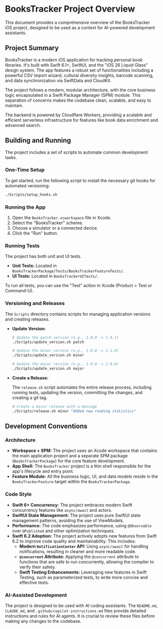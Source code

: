 # BooksTracker Project Overview

This document provides a comprehensive overview of the BooksTracker iOS project, designed to be used as a context for AI-powered development assistants.

## Project Summary

BooksTracker is a modern iOS application for tracking personal book libraries. It's built with Swift 6.1+, SwiftUI, and the "iOS 26 Liquid Glass" design system. The app features a robust set of functionalities including a powerful CSV import wizard, cultural diversity insights, barcode scanning, and data synchronization via SwiftData and CloudKit.

The project follows a modern, modular architecture, with the core business logic encapsulated in a Swift Package Manager (SPM) module. This separation of concerns makes the codebase clean, scalable, and easy to maintain.

The backend is powered by Cloudflare Workers, providing a scalable and efficient serverless infrastructure for features like book data enrichment and advanced search.

## Building and Running

The project includes a set of scripts to automate common development tasks.

### One-Time Setup

To get started, run the following script to install the necessary git hooks for automated versioning:

```bash
./Scripts/setup_hooks.sh
```

### Running the App

1.  Open the `BooksTracker.xcworkspace` file in Xcode.
2.  Select the "BooksTracker" scheme.
3.  Choose a simulator or a connected device.
4.  Click the "Run" button.

### Running Tests

The project has both unit and UI tests.

*   **Unit Tests:** Located in `BooksTrackerPackage/Tests/BooksTrackerFeatureTests/`.
*   **UI Tests:** Located in `BooksTrackerUITests/`.

To run all tests, you can use the "Test" action in Xcode (Product > Test or Command-U).

### Versioning and Releases

The `Scripts` directory contains scripts for managing application versions and creating releases.

*   **Update Version:**

    ```bash
    # Update the patch version (e.g., 1.0.0 -> 1.0.1)
    ./Scripts/update_version.sh patch

    # Update the minor version (e.g., 1.0.0 -> 1.1.0)
    ./Scripts/update_version.sh minor

    # Update the major version (e.g., 1.0.0 -> 2.0.0)
    ./Scripts/update_version.sh major
    ```

*   **Create a Release:**

    The `release.sh` script automates the entire release process, including running tests, updating the version, committing the changes, and creating a git tag.

    ```bash
    # Create a minor release with a message
    ./Scripts/release.sh minor "Added new reading statistics"
    ```

## Development Conventions

### Architecture

*   **Workspace + SPM:** The project uses an Xcode workspace that contains the main application project and a separate SPM package (`BooksTrackerPackage`) for the core feature development.
*   **App Shell:** The `BooksTracker` project is a thin shell responsible for the app's lifecycle and entry point.
*   **Feature Module:** All the business logic, UI, and data models reside in the `BooksTrackerFeature` target within the `BooksTrackerPackage`.

### Code Style

*   **Swift 6+ Concurrency:** The project embraces modern Swift concurrency features like `async/await` and actors.
*   **SwiftUI State Management:** The project uses pure SwiftUI state management patterns, avoiding the use of ViewModels.
*   **Performance:** The code emphasizes performance, using `@Observable` over `@Published` and other optimization techniques.
*   **Swift 6.2 Adoption:** The project actively adopts new features from Swift 6.2 to improve code quality and maintainability. This includes:
    *   **Modern `NotificationCenter` API:** Using `async/await` for handling notifications, resulting in cleaner and more readable code.
    *   **`@concurrent` Attribute:** Applying the `@concurrent` attribute to functions that are safe to run concurrently, allowing the compiler to verify their safety.
    *   **Swift Testing Enhancements:** Leveraging new features in Swift Testing, such as parameterized tests, to write more concise and effective tests.

### AI-Assisted Development

The project is designed to be used with AI coding assistants. The `README.md`, `CLAUDE.md`, and `.github/copilot-instructions.md` files provide detailed instructions and rules for AI agents. It is crucial to review these files before making any changes to the codebase.
